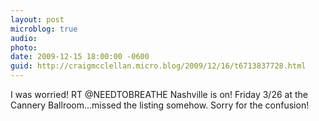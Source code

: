 ```yaml
---
layout: post
microblog: true
audio: 
photo: 
date: 2009-12-15 18:00:00 -0600
guid: http://craigmcclellan.micro.blog/2009/12/16/t6713837728.html
---
```

I was worried! RT @NEEDTOBREATHE Nashville is on! Friday 3/26 at the Cannery Ballroom...missed the listing somehow. Sorry for the confusion!
